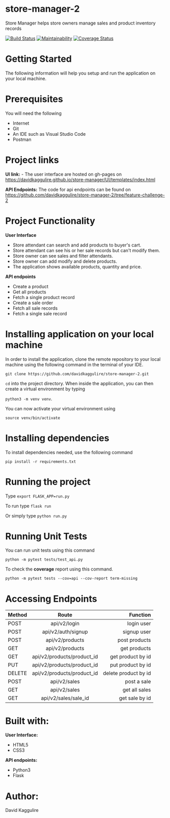 # store-manager-2
Store Manager helps store owners manage sales and product inventory records

[![Build Status](https://travis-ci.org/davidkaggulire/store-manager-2.svg?branch=develop)](https://travis-ci.org/davidkaggulire/store-manager-2)
[![Maintainability](https://api.codeclimate.com/v1/badges/50796fb3922e9c5bdab6/maintainability)](https://codeclimate.com/github/davidkaggulire/store-manager-2/maintainability)
[![Coverage Status](https://coveralls.io/repos/github/davidkaggulire/store-manager-2/badge.svg?branch=develop)](https://coveralls.io/github/davidkaggulire/store-manager-2?branch=develop)

# Getting Started
The following information will help you setup and run the application on your local machine.

# Prerequisites
You will need the following

- Internet
- Git
- An IDE such as Visual Studio Code
- Postman

# Project links
**UI link:** - The user interface are hosted on gh-pages on https://davidkaggulire.github.io/store-manager/UI/templates/index.html

**API Endpoints:** The code for api endpoints can be found on https://github.com/davidkaggulire/store-manager-2/tree/feature-challenge-2

# Project Functionality

**User Interface**
- Store attendant can search and add products to buyer's cart.
- Store attendant can see his or her sale records but can't modify them.
- Store owner can see sales and filter attendants.
- Store owner can add modify and delete products.
- The application shows available products, quantity and price.

**API endpoints**
- Create a product
- Get all products
- Fetch a single product record
- Create a sale order
- Fetch all sale records
- Fetch a single sale record

# Installing application on your local machine
In order to install the application, clone the remote repository to your local machine using the following command in the terminal of your IDE.

`git clone https://github.com/davidkaggulire/store-manager-2.git`

`cd` into the project directory.
When inside the application, you can then create a virtual environment by typing 

`python3 -m venv venv`.

You can now activate your virtual environment using 

`source venv/bin/activate`

# Installing dependencies
To install dependencies needed, use the following command

 `pip install -r requirements.txt`

# Running the project
Type `export FLASK_APP=run.py`

To run type `flask run`

Or simply type `python run.py`

# Running Unit Tests
You can run unit tests using this command 


`python -m pytest tests/test_api.py` 
 
 
 To check the **coverage** report using this command.


`python -m pytest tests --cov=api --cov-report term-missing`

# Accessing Endpoints

| Method        | Route           | Function  |
| ------------- |:-------------------:| -----:|
| POST  | api/v2/login   |login user      |
| POST  | api/v2/auth/signup   |signup user      |
| POST  | api/v2/products   |post products      |
| GET   | api/v2/products    |get products   |
| GET   | api/v2/products/product_id  |   get product by id       |
| PUT   | api/v2/products/product_id  |   put product by id       |
| DELETE  | api/v2/products/product_id  |   delete product by id       |
| POST  | api/v2/sales   |post a sale        |
| GET   | api/v2/sales   |get all sales        |
| GET   | api/v2/sales/sale_id   |get sale by id        |

# Built with:
**User Interface:**
- HTML5
- CSS3

**API endpoints:**
- Python3
- Flask

# Author:
David Kaggulire

